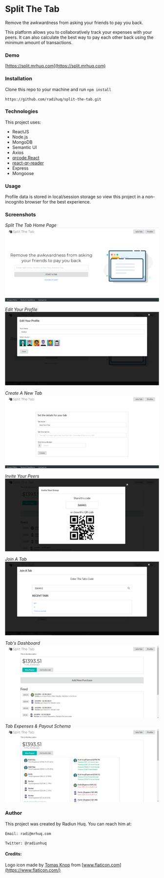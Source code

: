 # Split The Tab
Remove the awkwardness from asking your friends to pay you back.

This platform allows you to collaboratively track your expenses with your peers. It can also calculate the best way to pay each other back using the minimum amount of transactions.

### Demo
[https://split.mrhuq.com](https://split.mrhuq.com)

### Installation
Clone this repo to your machine and run `npm install`

`https://github.com/radihuq/split-the-tab.git`

### Technologies
This project uses:
* ReactJS
* Node.js
* MongoDB
* Semantic UI
* Axios
* [qrcode.React](https://github.com/zpao/qrcode.react)
* [react-qr-reader](https://github.com/JodusNodus/react-qr-reader)
* Express
* Mongoose

### Usage
Profile data is stored in local/session storage so view this project in a non-incognito browser for the best experience.

### Screenshots

*Split The Tab Home Page*
![Split The Tab Home Page](./screenshots/home.png)

*Edit Your Profile*
![Edit Profile](./screenshots/profile.png)

*Create A New Tab*
![Create A New Tab Form](./screenshots/create.png)

*Invite Your Peers*
![Invite Peers To Tab](./screenshots/invite.png)

*Join A Tab*
![Join A Tab](./screenshots/join.png)

*Tab's Dashboard*
![Tab Dashboard](./screenshots/dashboard.png)

*Tab Expenses & Payout Schema*
![Payout Schema](./screenshots/payout.png)

### Author
This project was created by Radiun Huq. You can reach him at:

`Email: radi@mrhuq.com`

`Twitter: @radiunhuq`


#### Credits:
Logo icon made by [Tomas Knop]("https://www.flaticon.com/authors/tomas-knop") from [www.flaticon.com](https://www.flaticon.com/)